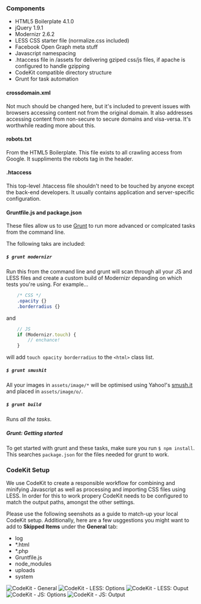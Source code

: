 ### Components

* HTML5 Boilerplate 4.1.0
* jQuery 1.9.1
* Modernizr 2.6.2
* LESS CSS starter file (normalize.css included)
* Facebook Open Graph meta stuff
* Javascript namespacing
* .htaccess file in /assets for delivering gziped css/js files, if apache is configured to handle gzipping
* CodeKit compatible directory structure
* Grunt for task automation


#### crossdomain.xml

Not much should be changed here, but it's included to prevent issues with browsers accessing content not from the original domain. It also addresses accessing content from non-secure to secure domains and visa-versa. It's worthwhile reading more about this.

#### robots.txt

From the HTML5 Boilerplate. This file exists to all crawling access from Google. It suppliments the robots <meta> tag in the header.

#### .htaccess

This top-level .htaccess file shouldn't need to be touched by anyone except the back-end developers. It usually contains application and server-specific configuration.

#### Gruntfile.js and package.json

These files allow us to use [Grunt](http://gruntjs.com/) to run more advanced or complcated tasks from the command line.

The following taks are included:

##### ```$ grunt modernizr```

 Run this from the command line and grunt will scan through all your JS and LESS files and create a custom build of Modernizr depanding on which tests you're using. For example…

```css
	/* CSS */
	.opacity {}
	.borderradius {}
```

and

```js
	// JS
	if (Modernizr.touch) {
		// enchance!
	}
```
will add ```touch opacity borderradius``` to the ```<html>``` class list.

##### ```$ grunt smushit```

All your images in ```assets/image/*``` will be optimised using Yahoo!'s [smush.it](http://www.smushit.com/) and placed in ```assets/image/o/```.

##### ```$ grunt build```

Runs *all the tasks*.

##### Grunt: Getting started

To get started with grunt and these tasks, make sure you run ```$ npm install```. This searches ```package.json``` for the files needed for grunt to work.

### CodeKit Setup

We use CodeKit to create a responsible workflow for combining and minifying Javascript as well as processing and importing CSS files using LESS. In order for this to work propery CodeKit needs to be configured to match the output paths, amongst the other settings.

Please use the following seenshots as a guide to match-up your local CodeKit setup. Additionally, here are a few usggestions you might want to add to **Skipped Items** under the **General** tab:

* log
* *.html
* *.php
* Gruntfile.js
* node_modules
* uploads
* system

![CodeKit - General](https://bitbucket.org/outsideline/outside-line-dev-html-boilerplate/downloads/codekit.general.png "CodeKit - General")
![CodeKit - LESS: Options](https://bitbucket.org/outsideline/outside-line-dev-html-boilerplate/downloads/codekit.less.options.png "CodeKit - LESS: Options")
![CodeKit - LESS: Ouput](https://bitbucket.org/outsideline/outside-line-dev-html-boilerplate/downloads/codekit.less.output.png "CodeKit - LESS: Ouput")
![CodeKit - JS: Options](https://bitbucket.org/outsideline/outside-line-dev-html-boilerplate/downloads/codekit.javascript.options.png "CodeKit - JS: Options")
![CodeKit - JS: Output](https://bitbucket.org/outsideline/outside-line-dev-html-boilerplate/downloads/codekit.javascript.output.png "CodeKit - JS: Output")
